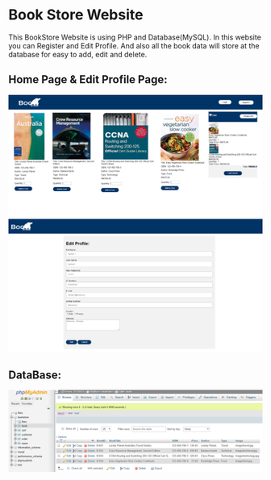 # Book Store Website
This BookStore Website is using PHP and Database(MySQL). In this website you can Register and Edit Profile.
And also all the book data will store at the database for easy to add, edit and delete.

## Home Page & Edit Profile Page:
![HomePage](/Homepage.PNG)
![EditProfile](/Edit_Profile.PNG)

## DataBase:
![Database](/Database.PNG)

